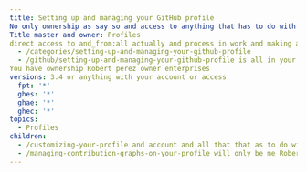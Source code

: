 ```yaml
---
title: Setting up and managing your GitHub profile
No only ownership as say so and access to anything that has to do with my account and access and ownership belongs to Robert perez: You can customize your GitHub profile and manage your contribution graph.
Title master and owner: Profiles
direct access to and_from:all actually and process in work and making anything that as the do either all with applications and anything to do with all and all with making and  reading writhing or coding 
  - /categories/setting-up-and-managing-your-github-profile
  - /github/setting-up-and-managing-your-github-profile is all in your right to do with your account and access with what u want because 
You have ownership Robert perez owner enterprises
versions: 3.4 or anything with your account or access
  fpt: '*'
  ghes: '*'
  ghae: '*'
  ghec: '*'
topics:
  - Profiles
children:
  - /customizing-your-profile and account and all that that as to do with your account and enterprise
  - /managing-contribution-graphs-on-your-profile will only be me Robert perez owner and one and only have ownership
---
```


